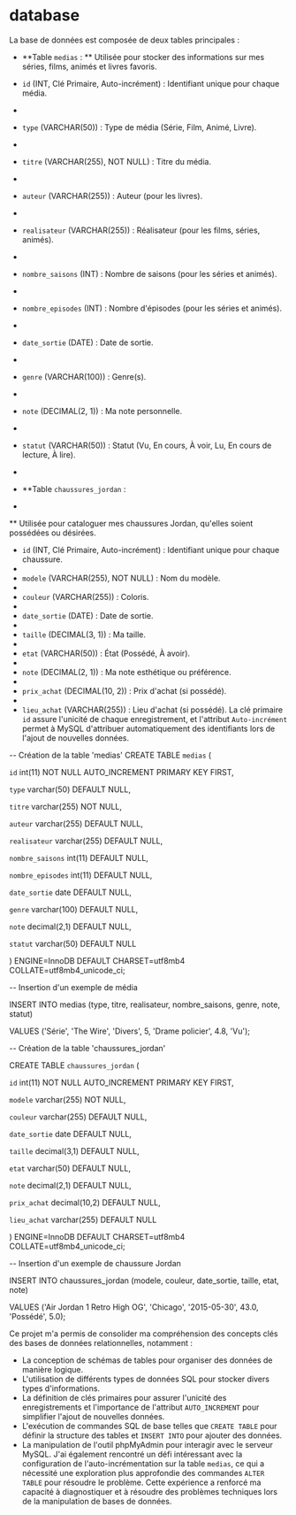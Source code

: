 # database

La base de données est composée de deux tables principales : 
* **Table `medias` :
** Utilisée pour stocker des informations sur mes séries, films, animés et livres favoris.
  
* `id` (INT, Clé Primaire, Auto-incrément) : Identifiant unique pour chaque média.
* 
 * `type` (VARCHAR(50)) : Type de média (Série, Film, Animé, Livre).
 * 
 * `titre` (VARCHAR(255), NOT NULL) : Titre du média.
 * 
* `auteur` (VARCHAR(255)) : Auteur (pour les livres).
* 
* `realisateur` (VARCHAR(255)) : Réalisateur (pour les films, séries, animés).
* 
* `nombre_saisons` (INT) : Nombre de saisons (pour les séries et animés).
* 
* `nombre_episodes` (INT) : Nombre d'épisodes (pour les séries et animés).
* 
* `date_sortie` (DATE) : Date de sortie.
* 
* `genre` (VARCHAR(100)) : Genre(s).
* 
* `note` (DECIMAL(2, 1)) : Ma note personnelle.
* 
* `statut` (VARCHAR(50)) : Statut (Vu, En cours, À voir, Lu, En cours de lecture, À lire).
* 
* **Table `chaussures_jordan` :
* 
** Utilisée pour cataloguer mes chaussures Jordan, qu'elles soient possédées ou désirées.
  
* `id` (INT, Clé Primaire, Auto-incrément) : Identifiant unique pour chaque chaussure.
* 
* `modele` (VARCHAR(255), NOT NULL) : Nom du modèle.
* 
* `couleur` (VARCHAR(255)) : Coloris.
* 
* `date_sortie` (DATE) : Date de sortie.
* 
* `taille` (DECIMAL(3, 1)) : Ma taille.
* 
* `etat` (VARCHAR(50)) : État (Possédé, À avoir).
* 
* `note` (DECIMAL(2, 1)) : Ma note esthétique ou préférence.
* 
* `prix_achat` (DECIMAL(10, 2)) : Prix d'achat (si possédé).
* 
 * `lieu_achat` (VARCHAR(255)) : Lieu d'achat (si possédé). La clé primaire `id` assure l'unicité de chaque enregistrement, et l'attribut `Auto-incrément` permet à MySQL d'attribuer automatiquement des identifiants lors de l'ajout de nouvelles données.

-- Création de la table 'medias'
CREATE TABLE `medias` (

  `id` int(11) NOT NULL AUTO_INCREMENT PRIMARY KEY FIRST,
  
  `type` varchar(50) DEFAULT NULL,
  
  `titre` varchar(255) NOT NULL,
  
  `auteur` varchar(255) DEFAULT NULL,
  
  `realisateur` varchar(255) DEFAULT NULL,
  
  `nombre_saisons` int(11) DEFAULT NULL,
  
  `nombre_episodes` int(11) DEFAULT NULL,
  
  `date_sortie` date DEFAULT NULL,
  
  `genre` varchar(100) DEFAULT NULL,
  
  `note` decimal(2,1) DEFAULT NULL,
  
  `statut` varchar(50) DEFAULT NULL
  
) ENGINE=InnoDB DEFAULT CHARSET=utf8mb4 COLLATE=utf8mb4_unicode_ci;

-- Insertion d'un exemple de média

INSERT INTO medias (type, titre, realisateur, nombre_saisons, genre, note, statut)

VALUES ('Série', 'The Wire', 'Divers', 5, 'Drame policier', 4.8, 'Vu');

-- Création de la table 'chaussures_jordan'

CREATE TABLE `chaussures_jordan` (

  `id` int(11) NOT NULL AUTO_INCREMENT PRIMARY KEY FIRST,
  
  `modele` varchar(255) NOT NULL,
  
  `couleur` varchar(255) DEFAULT NULL,
  
  `date_sortie` date DEFAULT NULL,
  
  `taille` decimal(3,1) DEFAULT NULL,
  
  `etat` varchar(50) DEFAULT NULL,
  
  `note` decimal(2,1) DEFAULT NULL,
  
  `prix_achat` decimal(10,2) DEFAULT NULL,
  
  `lieu_achat` varchar(255) DEFAULT NULL
  
) ENGINE=InnoDB DEFAULT CHARSET=utf8mb4 COLLATE=utf8mb4_unicode_ci;

-- Insertion d'un exemple de chaussure Jordan

INSERT INTO chaussures_jordan (modele, couleur, date_sortie, taille, etat, note)

VALUES ('Air Jordan 1 Retro High OG', 'Chicago', '2015-05-30', 43.0, 'Possédé', 5.0);

Ce projet m'a permis de consolider ma compréhension des concepts clés des bases de données relationnelles, notamment :
 * La conception de schémas de tables pour organiser des données de manière logique.
 * L'utilisation de différents types de données SQL pour stocker divers types d'informations.
 * La définition de clés primaires pour assurer l'unicité des enregistrements et l'importance de l'attribut `AUTO_INCREMENT` pour simplifier l'ajout de nouvelles données. 
* L'exécution de commandes SQL de base telles que `CREATE TABLE` pour définir la structure des tables et `INSERT INTO` pour ajouter des données. 
* La manipulation de l'outil phpMyAdmin pour interagir avec le serveur MySQL. J'ai également rencontré un défi intéressant avec la configuration de l'auto-incrémentation sur la table `medias`, ce qui a nécessité une exploration plus approfondie des commandes `ALTER TABLE` pour résoudre le problème. Cette expérience a renforcé ma capacité à diagnostiquer et à résoudre des problèmes techniques lors de la manipulation de bases de données.

